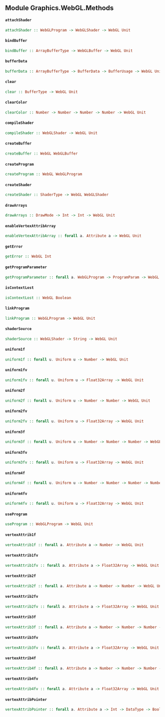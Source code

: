 ## Module Graphics.WebGL.Methods

#### `attachShader`

``` purescript
attachShader :: WebGLProgram -> WebGLShader -> WebGL Unit
```

#### `bindBuffer`

``` purescript
bindBuffer :: ArrayBufferType -> WebGLBuffer -> WebGL Unit
```

#### `bufferData`

``` purescript
bufferData :: ArrayBufferType -> BufferData -> BufferUsage -> WebGL Unit
```

#### `clear`

``` purescript
clear :: BufferType -> WebGL Unit
```

#### `clearColor`

``` purescript
clearColor :: Number -> Number -> Number -> Number -> WebGL Unit
```

#### `compileShader`

``` purescript
compileShader :: WebGLShader -> WebGL Unit
```

#### `createBuffer`

``` purescript
createBuffer :: WebGL WebGLBuffer
```

#### `createProgram`

``` purescript
createProgram :: WebGL WebGLProgram
```

#### `createShader`

``` purescript
createShader :: ShaderType -> WebGL WebGLShader
```

#### `drawArrays`

``` purescript
drawArrays :: DrawMode -> Int -> Int -> WebGL Unit
```

#### `enableVertexAttribArray`

``` purescript
enableVertexAttribArray :: forall a. Attribute a -> WebGL Unit
```

#### `getError`

``` purescript
getError :: WebGL Int
```

#### `getProgramParameter`

``` purescript
getProgramParameter :: forall a. WebGLProgram -> ProgramParam -> WebGL a
```

#### `isContextLost`

``` purescript
isContextLost :: WebGL Boolean
```

#### `linkProgram`

``` purescript
linkProgram :: WebGLProgram -> WebGL Unit
```

#### `shaderSource`

``` purescript
shaderSource :: WebGLShader -> String -> WebGL Unit
```

#### `uniform1f`

``` purescript
uniform1f :: forall u. Uniform u -> Number -> WebGL Unit
```

#### `uniform1fv`

``` purescript
uniform1fv :: forall u. Uniform u -> Float32Array -> WebGL Unit
```

#### `uniform2f`

``` purescript
uniform2f :: forall u. Uniform u -> Number -> Number -> WebGL Unit
```

#### `uniform2fv`

``` purescript
uniform2fv :: forall u. Uniform u -> Float32Array -> WebGL Unit
```

#### `uniform3f`

``` purescript
uniform3f :: forall u. Uniform u -> Number -> Number -> Number -> WebGL Unit
```

#### `uniform3fv`

``` purescript
uniform3fv :: forall u. Uniform u -> Float32Array -> WebGL Unit
```

#### `uniform4f`

``` purescript
uniform4f :: forall u. Uniform u -> Number -> Number -> Number -> Number -> WebGL Unit
```

#### `uniform4fv`

``` purescript
uniform4fv :: forall u. Uniform u -> Float32Array -> WebGL Unit
```

#### `useProgram`

``` purescript
useProgram :: WebGLProgram -> WebGL Unit
```

#### `vertexAttrib1f`

``` purescript
vertexAttrib1f :: forall a. Attribute a -> Number -> WebGL Unit
```

#### `vertexAttrib1fv`

``` purescript
vertexAttrib1fv :: forall a. Attribute a -> Float32Array -> WebGL Unit
```

#### `vertexAttrib2f`

``` purescript
vertexAttrib2f :: forall a. Attribute a -> Number -> Number -> WebGL Unit
```

#### `vertexAttrib2fv`

``` purescript
vertexAttrib2fv :: forall a. Attribute a -> Float32Array -> WebGL Unit
```

#### `vertexAttrib3f`

``` purescript
vertexAttrib3f :: forall a. Attribute a -> Number -> Number -> Number -> WebGL Unit
```

#### `vertexAttrib3fv`

``` purescript
vertexAttrib3fv :: forall a. Attribute a -> Float32Array -> WebGL Unit
```

#### `vertexAttrib4f`

``` purescript
vertexAttrib4f :: forall a. Attribute a -> Number -> Number -> Number -> Number -> WebGL Unit
```

#### `vertexAttrib4fv`

``` purescript
vertexAttrib4fv :: forall a. Attribute a -> Float32Array -> WebGL Unit
```

#### `vertexAttribPointer`

``` purescript
vertexAttribPointer :: forall a. Attribute a -> Int -> DataType -> Boolean -> Int -> Int -> WebGL Unit
```


